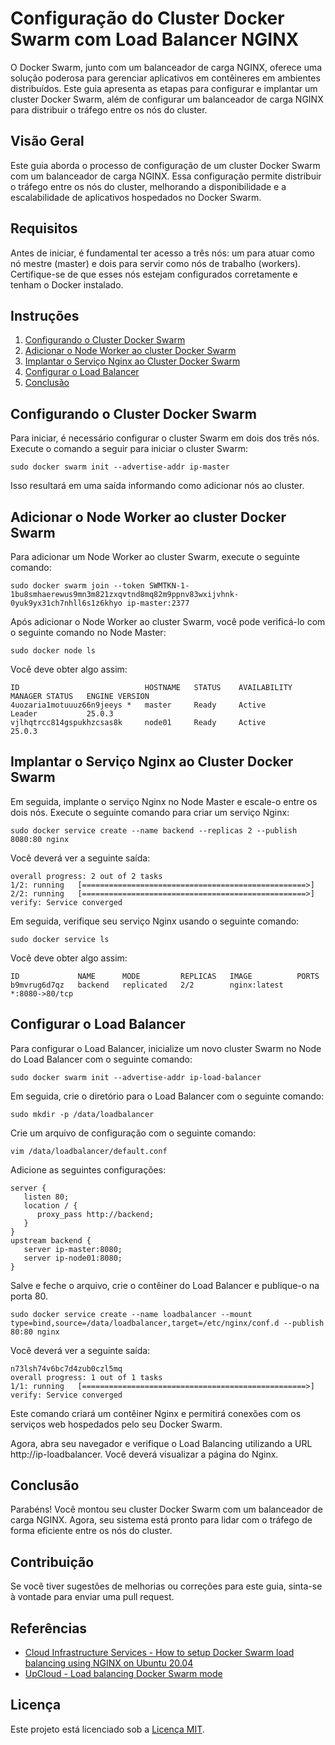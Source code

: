# Configuração do Cluster Docker Swarm com Load Balancer NGINX

O Docker Swarm, junto com um balanceador de carga NGINX, oferece uma solução poderosa para gerenciar aplicativos em contêineres em ambientes distribuídos. Este guia apresenta as etapas para configurar e implantar um cluster Docker Swarm, além de configurar um balanceador de carga NGINX para distribuir o tráfego entre os nós do cluster.

## Visão Geral

Este guia aborda o processo de configuração de um cluster Docker Swarm com um balanceador de carga NGINX. Essa configuração permite distribuir o tráfego entre os nós do cluster, melhorando a disponibilidade e a escalabilidade de aplicativos hospedados no Docker Swarm.

## Requisitos

Antes de iniciar, é fundamental ter acesso a três nós: um para atuar como nó mestre (master) e dois para servir como nós de trabalho (workers). Certifique-se de que esses nós estejam configurados corretamente e tenham o Docker instalado.

## Instruções

1. [Configurando o Cluster Docker Swarm](#configurando-o-cluster-docker-swarm)
2. [Adicionar o Node Worker ao cluster Docker Swarm](#adicionar-o-node-worker-ao-cluster-docker-swarm)
3. [Implantar o Serviço Nginx ao Cluster Docker Swarm](#implantar-o-serviço-nginx-ao-cluster-docker-swarm)
4. [Configurar o Load Balancer](#configurar-o-load-balancer)
5. [Conclusão](#conclusão)

## Configurando o Cluster Docker Swarm

Para iniciar, é necessário configurar o cluster Swarm em dois dos três nós. Execute o comando a seguir para iniciar o cluster Swarm:

```
sudo docker swarm init --advertise-addr ip-master
```

Isso resultará em uma saída informando como adicionar nós ao cluster.

## Adicionar o Node Worker ao cluster Docker Swarm

Para adicionar um Node Worker ao cluster Swarm, execute o seguinte comando:

```
sudo docker swarm join --token SWMTKN-1-1bu8smhaerewus9mn3m821zxqvtnd8mq82m9ppnv83wxijvhnk-0yuk9yx31ch7nhll6s1z6khyo ip-master:2377
```

Após adicionar o Node Worker ao cluster Swarm, você pode verificá-lo com o seguinte comando no Node Master:

```
sudo docker node ls
```

Você deve obter algo assim:

```
ID                            HOSTNAME   STATUS    AVAILABILITY   MANAGER STATUS   ENGINE VERSION
4uozaria1motuuuz66n9jeeys *   master     Ready     Active         Leader           25.0.3
vjlhqtrcc814gspukhzcsas8k     node01     Ready     Active                          25.0.3
```

## Implantar o Serviço Nginx ao Cluster Docker Swarm

Em seguida, implante o serviço Nginx no Node Master e escale-o entre os dois nós. Execute o seguinte comando para criar um serviço Nginx:

```
sudo docker service create --name backend --replicas 2 --publish 8080:80 nginx
```

Você deverá ver a seguinte saída:

```b9mvrug6d7qz3q3r1tl585adz
overall progress: 2 out of 2 tasks 
1/2: running   [==================================================>] 
2/2: running   [==================================================>] 
verify: Service converged
```

Em seguida, verifique seu serviço Nginx usando o seguinte comando:

```
sudo docker service ls
```

Você deve obter algo assim:

```
ID             NAME      MODE         REPLICAS   IMAGE          PORTS
b9mvrug6d7qz   backend   replicated   2/2        nginx:latest   *:8080->80/tcp
```

## Configurar o Load Balancer

Para configurar o Load Balancer, inicialize um novo cluster Swarm no Node do Load Balancer com o seguinte comando:

```
sudo docker swarm init --advertise-addr ip-load-balancer
```
Em seguida, crie o diretório para o Load Balancer com o seguinte comando:

```
sudo mkdir -p /data/loadbalancer
```

Crie um arquivo de configuração com o seguinte comando:

```
vim /data/loadbalancer/default.conf
```

Adicione as seguintes configurações:

```
server {
   listen 80;
   location / {
      proxy_pass http://backend;
   }
}
upstream backend {
   server ip-master:8080;
   server ip-node01:8080;
}
```

Salve e feche o arquivo, crie o contêiner do Load Balancer e publique-o na porta 80.

```
sudo docker service create --name loadbalancer --mount type=bind,source=/data/loadbalancer,target=/etc/nginx/conf.d --publish 80:80 nginx
```

Você deverá ver a seguinte saída:

```
n73lsh74v6bc7d4zub0czl5mq
overall progress: 1 out of 1 tasks 
1/1: running   [==================================================>] 
verify: Service converged 
```

Este comando criará um contêiner Nginx e permitirá conexões com os serviços web hospedados pelo seu Docker Swarm.

Agora, abra seu navegador e verifique o Load Balancing utilizando a URL http://ip-loadbalancer. Você deverá visualizar a página do Nginx.

## Conclusão

Parabéns! Você montou seu cluster Docker Swarm com um balanceador de carga NGINX. Agora, seu sistema está pronto para lidar com o tráfego de forma eficiente entre os nós do cluster.

## Contribuição

Se você tiver sugestões de melhorias ou correções para este guia, sinta-se à vontade para enviar uma pull request.

## Referências

- [Cloud Infrastructure Services - How to setup Docker Swarm load balancing using NGINX on Ubuntu 20.04](https://cloudinfrastructureservices.co.uk/how-to-setup-docker-swarm-load-balancing-using-nginx-on-ubuntu-20-04/)
- [UpCloud - Load balancing Docker Swarm mode](https://upcloud.com/resources/tutorials/load-balancing-docker-swarm-mode)

## Licença

Este projeto está licenciado sob a [Licença MIT](LICENSE).
